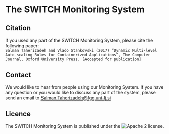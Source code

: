 # The SWITCH Monitoring System

## Citation
If you used any part of the SWITCH Monitoring System, please cite the following paper:
<br />`Salman Taherizadeh and Vlado Stankovski (2017) “Dynamic Multi-level Auto-scaling Rules for Containerized Applications”, The Computer Journal, Oxford University Press. [Accepted for publication]`

## Contact
We would like to hear from people using our Monitoring System. If you have any question or you would like to discuss any part of the system, please send an email to Salman.Taherizadeh@fgg.uni-lj.si 

## Licence
The SWITCH Monitoring System is published under the ![Apache 2 license](https://github.com/salmant/ASAP/blob/master/LICENSE).
